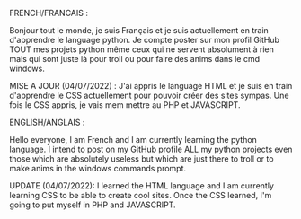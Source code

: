 FRENCH/FRANCAIS :

Bonjour tout le monde, je suis Français et je suis actuellement en train d'apprendre le language python.
Je compte poster sur mon profil GitHub TOUT mes projets python même ceux qui ne servent absolument à rien mais qui sont juste là pour troll ou pour faire des anims dans le cmd windows.

MISE A JOUR (04/07/2022) : J'ai appris le language HTML et je suis en train d'apprendre le CSS actuellement pour pouvoir créer des sites sympas. Une fois le CSS appris, je vais mem mettre au PHP et JAVASCRIPT.






ENGLISH/ANGLAIS :

Hello everyone, I am French and I am currently learning the python language.
I intend to post on my GitHub profile ALL my python projects even those which are absolutely useless but which are just there to troll or to make anims in the windows commands prompt.

UPDATE (04/07/2022): I learned the HTML language and I am currently learning CSS to be able to create cool sites. Once the CSS learned, I'm going to put myself in PHP and JAVASCRIPT.
